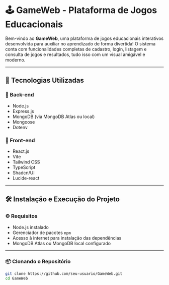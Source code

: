 # 🕹️ GameWeb - Plataforma de Jogos Educacionais

Bem-vindo ao **GameWeb**, uma plataforma de jogos educacionais interativos desenvolvida para auxiliar no aprendizado de forma divertida! O sistema conta com funcionalidades completas de cadastro, login, listagem e consulta de jogos e resultados, tudo isso com um visual amigável e moderno.

---

## 🚀 Tecnologias Utilizadas

### 🔧 Back-end
- Node.js
- Express.js
- MongoDB (via MongoDB Atlas ou local)
- Mongoose
- Dotenv

### 🎨 Front-end
- React.js
- Vite
- Tailwind CSS
- TypeScript
- Shadcn/UI
- Lucide-react

---

## 🛠️ Instalação e Execução do Projeto

### ⚙️ Requisitos
- Node.js instalado
- Gerenciador de pacotes `npm`
- Acesso à internet para instalação das dependências
- MongoDB Atlas ou MongoDB local configurado

---

### 📦 Clonando o Repositório

```bash
git clone https://github.com/seu-usuario/GameWeb.git
cd GameWeb
